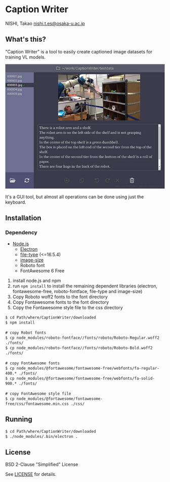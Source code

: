 # Caption Writer
NISHI, Takao <nishi.t.es@osaka-u.ac.jp>

## What's this?
"Caption Writer" is a tool to easily create captioned image datasets for training VL models.

![Screen Shot](screenshot.jpg)

It's a GUI tool, but almost all operations can be done using just the keyboard.

## Installation
### Dependency
* [Node.js](https://nodejs.org/)
  * [Electron](https://www.electronjs.org/)
  * [file-type](https://www.npmjs.com/package/file-type) (<=16.5.4)
  * [image-size](https://www.npmjs.com/package/image-size)
  * Roboto font
  * FontAwesome 6 Free

1. install node.js and npm
2. run `npm install` to install the remaining dependent libraries (electron, fontawesome-free, roboto-fontface, file-type and image-size)
3. Copy Roboto woff2 fonts to the font directory
4. Copy Fontawesome fonts to the font directory
5. Copy the Fontawesome style file to the css directory

```
$ cd Path/where/CaptionWriter/downloaded
$ npm install

# copy Robot fonts
$ cp node_modules/roboto-fontface//fonts/roboto/Roboto-Regular.woff2 ./fonts/
$ cp node_modules/roboto-fontface//fonts/roboto/Roboto-Bold.woff2 ./fonts/

# copy FontAwesome fonts
$ cp node_modules/@fortawesome/fontawesome-free/webfonts/fa-regular-400.* ./fonts/
$ cp node_modules/@fortawesome/fontawesome-free/webfonts/fa-solid-900.* ./fonts/

# copy FontAwesome style file
$ cp node_modules/@fortawesome/fontawesome-free/css/fontawesome.min.css ./css/
```

## Running
```
$ cd Path/where/CaptionWriter/downloaded
$ ./node_modules/.bin/electron .
```


## License

BSD 2-Clause "Simplified" License

See [LICENSE](./LICENSE) for details.
